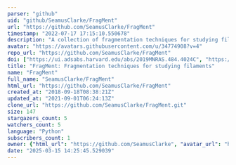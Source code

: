 ```yaml
---
parser: "github"
uid: "github/SeamusClarke/FragMent"
url: "https://github.com/SeamusClarke/FragMent"
timestamp: "2022-07-17 17:15:10.550678"
description: "A collection of fragmentation techniques for studying filaments"
avatar: "https://avatars.githubusercontent.com/u/34774908?v=4"
repo_url: "https://github.com/SeamusClarke/FragMent"
doi: ["https://ui.adsabs.harvard.edu/abs/2019MNRAS.484.4024C", "https://ui.adsabs.harvard.edu/abs/2020ascl.soft01004C/abstract"]
title: "FragMent: Fragmentation techniques for studying filaments"
name: "FragMent"
full_name: "SeamusClarke/FragMent"
html_url: "https://github.com/SeamusClarke/FragMent"
created_at: "2018-09-18T08:38:21Z"
updated_at: "2021-09-01T06:24:13Z"
clone_url: "https://github.com/SeamusClarke/FragMent.git"
size: 147
stargazers_count: 5
watchers_count: 5
language: "Python"
subscribers_count: 1
owner: {"html_url": "https://github.com/SeamusClarke", "avatar_url": "https://avatars.githubusercontent.com/u/34774908?v=4", "login": "SeamusClarke", "type": "User"}
date: "2025-03-15 14:25:45.529039"
---
```


